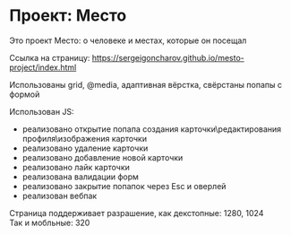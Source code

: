 # Проект: Место

Это проект Место: о человеке и местах, которые он посещал

Ссылка на страницу:
https://sergeigoncharov.github.io/mesto-project/index.html

Использованы grid, @media, адаптивная вёрстка, свёрстаны попапы с формой

Использован JS:
- реализовано открытие попапа создания карточки\редактирования профиля\изображения карточки
- реализовано удаление карточки
- реализовано добавление новой карточки
- реализовано лайк карточки
- реализована валидации форм
- реализовано закрытие попапок через Esc и оверлей
- реализован вебпак

Страница поддерживает разрашение, как декстопные: 1280, 1024<br>
Так и мобльные: 320
